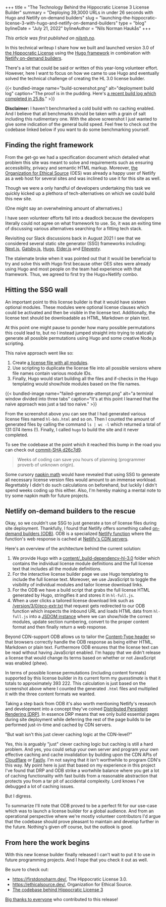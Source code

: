 +++
title = "The Technology Behind the Hippocratic License 3 License Builder"
summary = "Deploying 39,3000 URLs in under 26 seconds with Hugo and Netlify on-demand builders"
slug = "launching-the-hippocratic-license-3-with-hugo-and-netlify-on-demand-builders"
type = "blog"
bylineDate = "July 21, 2022"
bylineAuthor = "Nils Norman Haukås"
+++

_This article was first published on [nilsnh.no](https://nilsnh.no/2022/07/21/deploying-over-393000-urls-under-26-seconds-using-hugo-and-netlify-on-demand-builders/)._

In this technical writeup I share how we built and launched version 3.0 of [the Hippocratic License](https://firstdonoharm.dev/) using the [Hugo framework](https://gohugo.io/) in combination with [Netlify on-demand builders](https://docs.netlify.com/configure-builds/on-demand-builders/).<!--more-->

There's a lot that could be said or written of this year-long volunteer effort. However, here I want to focus on how we came to use Hugo and eventually solved the technical challenge of creating the HL 3.0 license builder.

{{< bundled-image name="build-screenshot.png" alt="deployment build log" caption="The proof is in the pudding. Here's [a recent build log which completed in 25.8s](https://app.netlify.com/sites/firstdonoharm/deploys/62d900576466c8000906a905)." >}}

**Disclaimer:** I haven't benchmarked a cold build with no caching enabled. And I believe that all benchmarks should be taken with a grain of salt including this rudimentary one. With the above screenshot I just wanted to give some indication of the general build speed. Feel free to check out the codebase linked below if you want to do some benchmarking yourself.

## Finding the right framework

From the get-go we had a specification document which detailed what problem this site was meant to solve and requirements such as ensuring accessibility, privacy and semantic HTML markup. Moreover, [the Organization for Ethical Source](https://ethicalsource.dev/) (OES) was already a happy user of Netlify as a web host for several sites and was inclined to use it for this site as well.

Though we were a only handful of developers undertaking this task we quickly kicked up a plethora of tech-alternatives on which we could build this new site.

(One might say an overwhelming amount of alternatives.)

I have seen volunteer efforts fall into a deadlock because the developers literally could not agree on what framework to use. So, it was an exiting time of discussing various alternatives searching for a fitting tech stack.

Revisiting our Slack discussions back in August 2021 I see that we considered several static site generator (SSG) frameworks including: [Next.js](https://nextjs.org/), [Gatsby.js](https://www.gatsbyjs.com/), [Hugo](https://gohugo.io/), [Elder.js](https://github.com/elderjs/elderjs) and [Elleventy](https://www.11ty.dev/).

The stalemate broke when it was pointed out that it would be beneficial to try and solve this with Hugo first because other OES sites were already using Hugo and most people on the team had experience with that framework. Thus, we agreed to first try the Hugo+Netlify combo.

## Hitting the SSG wall

An important point to this license builder is that it would have sixteen optional modules. These modules were optional license clauses which could be activated and then be visible in the license text. Additionally, the license text should be downloadable as HTML, Markdown or plain text.

At this point one might pause to ponder how many possible permutations this could lead to, but no I instead jumped straight into trying to statically generate all possible permutations using Hugo and some creative Node.js scripting.

This naive approach went like so:

1. Create [a license file with all modules](https://github.com/EthicalSource/hippocratic-license-3/blob/d26c7d99e5eb00bb99eee3b7f19f14a7b049a42b/content/version/3/0/license-with-all-modules.html).
1. Use scripting to duplicate the license file into all possible versions where file names contain various module IDs.
1. Finally, Hugo would start building all the files and if-checks in the Hugo templating would show/hide modules based on the file names.

{{< bundled-image name="failed-generate-attempt.png" alt="a terminal window divided into three tabs" caption="It's at this point I learned that the naive approach was just a tad too naive." >}}

From the screenshot above you can see that I had generated various license files named `hl-bds.html` and so on. Then I counted the amount of generated files by calling the command `ls | wc -l` which returned a total of 131 074 items (!). Finally, I called `hugo` to build the site and it never completed.

To see the codebase at the point which it reached this bump in the road you can check out [commit-SHA d26c7d9](https://github.com/EthicalSource/hippocratic-license-3/tree/d26c7d99e5eb00bb99eee3b7f19f14a7b049a42b).

> Weeks of coding can save you hours of planning (programmer proverb of unknown origin).

Some cursory [napkin math](https://www.youtube.com/watch?v=IxkSlnrRFqc) would have revealed that using SSG to generate all necessary license version files would amount to an immense workload. Regrettably I didn't do such calculations on beforehand, but luckily I didn't spend weeks coding up this either. Also, I'm hereby making a mental note to try some napkin math for future projects.

## Netlify on-demand builders to the rescue

Okay, so we couldn't use SSG to just generate a ton of license files during site deployment. Thankfully, I found that Netlify offers something called [on-demand builders (ODB)](https://docs.netlify.com/configure-builds/on-demand-builders/). ODB is a specialized [Netlify function](https://www.netlify.com/products/functions/) where the function's web response is cached at [Netlify's CDN servers](https://www.netlify.com/blog/2016/04/15/make-your-site-faster-with-netlifys-intelligent-cdn/).

Here's an overview of the architecture behind the current solution:

1. We provide Hugo with a [content/\_build-dependency-hl-3.0](https://github.com/EthicalSource/hippocratic-license-3/tree/f1e4e2613b07ef2242085b0729de1636ea509d3c/content/_build-dependency-hl-3.0) folder which contains the individual license module definitions and the full license text that includes all the module definitions.
1. For the interactive license builder page we use Hugo templating to include the full license text. Moreover, we use JavaScript to toggle the visibility of individual modules and tailor license download links.
1. For the ODB we have a build script that grabs the full license HTML generated by Hugo, stringifies it and stores it in `hl-full.js`.
1. When a user clicks a tailored license download link such as [/version/3/0/eco-extr.txt](https://firstdonoharm.dev/version/3/0/eco-extr.txt) that request gets redirected to our ODB function which inspects the inbound URL and loads HTML data from `hl-full.js` into a [JSDOM instance](https://github.com/jsdom/jsdom) where we can show/hide the correct modules, update section numbering, convert to the proper content format and then finally return a web response.

Beyond CDN-support ODB allows us to tailor the [Content-Type header](https://developer.mozilla.org/en-US/docs/Web/HTTP/Headers/Content-Type) so that browsers correctly handle the ODB response as being either HTML, Markdown or plain text. Furthermore ODB ensures that the license text can be read without having JavaScript enabled. I'm happy that we didn't release a license that would change its terms based on whether or not JavaScript was enabled (phew).

In terms of possible license permutations (including content formats) supported by this license builder in its current form my _guesstimate_ is that it totals to approximately 393 222. This calculation is just based on the screenshot above where I counted the generated `.html` files and multiplied it with the three content formats we wanted.

Taking a step back from ODB it's also worth mentioning Netlify's research and development into a concept they've coined [Distributed Persistent Rendering (DRP)](https://www.netlify.com/blog/2021/04/14/distributed-persistent-rendering-a-new-jamstack-approach-for-faster-builds/). In essence DRP means that we only build essential pages during site deployment while deferring the rest of the page builds to be performed just-in-time and cached by CDN servers.

"But wait isn't this just clever caching logic at the CDN-level?"

Yes, this is arguably "just" clever caching logic but caching is still a hard problem. And yes, you could setup your own server and program your own effective caching and cache invalidation by building upon the CDN APIs of [Cloudflare](https://api.cloudflare.com/) or [Fastly](https://developer.fastly.com/reference/api/). I'm not saying that it isn't worthwhile to program CDN's this way. My point here is just that based on my experience in this project I've found that DRP and ODB strike a wortwhile balance where you get a lot of caching functionality with fast builds from a reasonable abstraction that protects you from a tar pit of accidental complexity. Lord knows I've debugged a lot of caching issues.

But I digress.

To summarize I'll note that ODB proved to be a perfect fit for our use-case which was to launch a license builder for a global audience. And from an operational perspective where we're mostly volunteer contributors I'd argue that the codebase should prove pleasant to maintain and develop further in the future. Nothing's given off course, but the outlook is good.

## From here the work begins

With this new license builder finally released I can't wait to put it to use in future programming projects. And I hope that you check it out as well.

Be sure to check out:

- https://firstdonoharm.dev/, The Hippocratic License 3.0.
- https://ethicalsource.dev/, Organization for Ethical Source.
- [The codebase behind Hippocratic License 3](https://github.com/EthicalSource/hippocratic-license-3)

[Big thanks to everyone](https://twitter.com/EthicalOSS/status/1538957062348103682) who contributed to this release!
